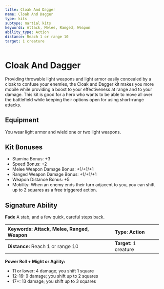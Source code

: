 ```yaml
---
title: Cloak And Dagger
name: Cloak And Dagger
type: kits
subtype: martial kits
keywords: Attack, Melee, Ranged, Weapon
ability_type: Action
distance: Reach 1 or range 10
target: 1 creature
---
```


# Cloak And Dagger

Providing throwable light weapons and light armor easily concealed by a cloak to confuse your enemies, the Cloak and Dagger kit makes you more mobile while providing a boost to your effectiveness at range and to your damage. This kit is good for a hero who wants to be able to move all over the battlefield while keeping their options open for using short-range attacks.

## Equipment

You wear light armor and wield one or two light weapons.

## Kit Bonuses

- Stamina Bonus: +3
- Speed Bonus: +2
- Melee Weapon Damage Bonus: +1/+1/+1
- Ranged Weapon Damage Bonus: +1/+1/+1
- Weapon Distance Bonus: +5
- Mobility: When an enemy ends their turn adjacent to you, you can shift up to 2 squares as a free triggered action.

## Signature Ability

**Fade** A stab, and a few quick, careful steps back.

| **Keywords:** Attack, Melee, Ranged, Weapon | **Type:** Action       |
| :------------------------------------------ | :--------------------- |
| **Distance:** Reach 1 or range 10           | **Target:** 1 creature |

**Power Roll + Might or Agility:**

- 11 or lower: 4 damage; you shift 1 square
- 12–16: 9 damage; you shift up to 2 squares
- 17+: 13 damage; you shift up to 3 squares
